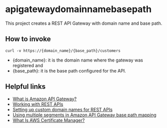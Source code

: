 # apigatewaydomainnamebasepath

This project creates a REST API Gateway with domain name and base path.

## How to invoke

```
curl -v https://{domain_name}/{base_path}/customers
```

- {domain_name}: it is the domain name where the gateway was registered and 
- {base_path}: it is the base path configured for the API.

## Helpful links

- [What is Amazon API Gateway?][1]
- [Working with REST APIs][2]
- [Setting up custom domain names for REST APIs][3]
- [Using multiple segments in Amazon API Gateway base path mapping][4]
- [What Is AWS Certificate Manager?][5]

[1]: https://docs.aws.amazon.com/apigateway/latest/developerguide/welcome.html
[2]: https://docs.aws.amazon.com/apigateway/latest/developerguide/apigateway-rest-api.html
[3]: https://docs.aws.amazon.com/apigateway/latest/developerguide/how-to-custom-domains.html
[4]: https://aws.amazon.com/pt/blogs/compute/using-multiple-segments-in-amazon-api-gateway-base-path-mapping/
[5]: https://docs.aws.amazon.com/acm/latest/userguide/acm-overview.html